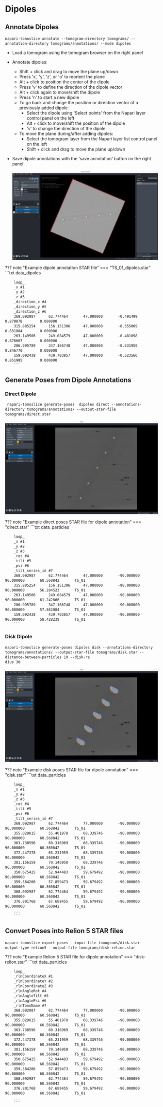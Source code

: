 # Dipoles

## Annotate Dipoles

````
napari-tomoslice annotate --tomogram-directory tomograms/ --annotation-directory tomograms/annotations/ --mode dipoles
````

- Load a tomogram using the tomogram browser on the right panel
- Annotate dipoles:

    - Shift + click and drag to move the plane up/down  
    - Press 'x', 'y', 'z', or 'o' to reorient the plane  
    - Alt + click to position the center of the dipole  
    - Press 'v' to define the direction of the dipole vector  
    - Alt + click again to move/shift the dipole  
    - Press 'n' to start a new dipole  
    - To go back and change the position or direction vector of a previously added dipole:  
        - Select the dipole using 'Select points' from the Napari layer control panel on the left
        - Alt + click to move/shift the position of the dipole
        - 'v' to change the direction of the dipole
    - To move the plane during/after adding dipoles:  
        - Select the tomogram layer from the Napari layer list control panel on the left
        - Shift + click and drag to move the plane up/down

- Save dipole annotations with the 'save annotation' button on the right panel

  ![Dipole annotation](images/annotate-dipoles.png)

??? note "Example dipole annotation STAR file"
    === "TS_01_dipoles.star"
        ```txt
        data_dipoles

        loop_
        _x #1
        _y #2
        _z #3
        _direction_x #4
        _direction_y #5
        _direction_z #6
        368.092987      62.774464       47.000000       -0.491499       0.870878        0.000000
        315.885254      156.151306      47.000000       -0.555069       0.831804        0.000000
        263.149506      249.084579      47.000000       -0.481098       0.876667        0.000000
        206.995789      347.166748      47.000000       -0.531959       0.846770        0.000000
        159.092438      439.703857      47.000000       -0.523566       0.851985        0.000000
        ```

## Generate Poses from Dipole Annotations

### Direct Dipole
````
 napari-tomoslice generate-poses  dipoles direct --annotations-directory tomograms/annotations/ --output-star-file tomograms/direct.star
````
  ![Dipole annotation](images/direct.png)

??? note "Example direct poses STAR file for dipole annotation"
    === "direct.star"
        ```txt
        data_particles
        
        loop_
        _x #1
        _y #2
        _z #3
        _rot #4
        _tilt #5
        _psi #6
        _tilt_series_id #7
        368.092987      62.774464       47.000000       -90.000000      90.000000       60.560842       TS_01
        315.885254      156.151306      47.000000       -90.000000      90.000000       56.284523       TS_01
        263.149506      249.084579      47.000000       -90.000000      90.000000       61.242866       TS_01
        206.995789      347.166748      47.000000       -90.000000      90.000000       57.862084       TS_01
        159.092438      439.703857      47.000000       -90.000000      90.000000       58.428239       TS_01
        ```


### Disk Dipole
````
napari-tomoslice generate-poses dipoles disk --annotations-directory tomograms/annotations/ --output-star-file tomograms/disk.star --distance-between-particles 10 --disk-ra
dius 30
````
  ![Dipole annotation](images/disk.png)

??? note "Example disk poses STAR file for dipole annotation"
    === "disk.star"
        ```txt
        data_particles
        
        loop_
        _x #1
        _y #2
        _z #3
        _rot #4
        _tilt #5
        _psi #6
        _tilt_series_id #7
        368.092987      62.774464       77.000000       -90.000000      90.000000       60.560842       TS_01
        355.029815      55.401978       68.339746       -90.000000      90.000000       60.560842       TS_01
        363.738596      60.316969       68.339746       -90.000000      90.000000       60.560842       TS_01
        372.447378      65.231959       68.339746       -90.000000      90.000000       60.560842       TS_01
        381.156159      70.146950       68.339746       -90.000000      90.000000       60.560842       TS_01
        350.675425      52.944483       59.679492       -90.000000      90.000000       60.560842       TS_01
        359.384206      57.859473       59.679492       -90.000000      90.000000       60.560842       TS_01
        368.092987      62.774464       59.679492       -90.000000      90.000000       60.560842       TS_01
        376.801768      67.689455       59.679492       -90.000000      90.000000       60.560842       TS_01
        ...
        ```

## Convert Poses into Relion 5 STAR files
````
napari-tomoslice export-poses --input-file tomograms/disk.star --output-type relion5 --output-file tomograms/disk-relion.star
````

??? note "Example Relion 5 STAR file for dipole annotation"
    === "disk-relion.star"
        ```txt
        data_particles
        
        loop_
        _rlnCoordinateX #1
        _rlnCoordinateY #2
        _rlnCoordinateZ #3
        _rlnAngleRot #4
        _rlnAngleTilt #5
        _rlnAnglePsi #6
        _rlnTomoName #7
        368.092987      62.774464       77.000000       -90.000000      90.000000       60.560842       TS_01
        355.029815      55.401978       68.339746       -90.000000      90.000000       60.560842       TS_01
        363.738596      60.316969       68.339746       -90.000000      90.000000       60.560842       TS_01
        372.447378      65.231959       68.339746       -90.000000      90.000000       60.560842       TS_01
        381.156159      70.146950       68.339746       -90.000000      90.000000       60.560842       TS_01
        350.675425      52.944483       59.679492       -90.000000      90.000000       60.560842       TS_01
        359.384206      57.859473       59.679492       -90.000000      90.000000       60.560842       TS_01
        368.092987      62.774464       59.679492       -90.000000      90.000000       60.560842       TS_01
        376.801768      67.689455       59.679492       -90.000000      90.000000       60.560842       TS_01
        ...
        ```
